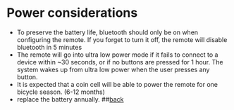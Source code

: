 # Power considerations
* To preserve the battery life, bluetooth should only be on when configuring the remote. If you forget to turn it off, the remote will disable bluetooth in 5 minutes
* The remote will go into ultra low power mode if it fails to connect to a device within ~30 seconds, or if no buttons are pressed for 1 hour. The system wakes up from ultra low power when the user presses any button.
* It is expected that a coin cell will be able to power the remote for one bicycle season. (6-12 months) 
* replace the battery annually.
##[back](../README.md)
